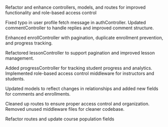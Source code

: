 Refactor and enhance controllers, models, and routes for improved functionality and role-based access control

Fixed typo in user profile fetch message in authController.
Updated commentController to handle replies and improved comment structure.

Enhanced enrollController with pagination, duplicate enrollment prevention, and progress tracking.

Refactored lessonController to support pagination and improved lesson management.

Added progressController for tracking student progress and analytics.
Implemented role-based access control middleware for instructors and students.

Updated models to reflect changes in relationships and added new fields for comments and enrollments.

Cleaned up routes to ensure proper access control and organization.
Removed unused middleware files for cleaner codebase.

<!--  -->

Refactor routes and update course population fields